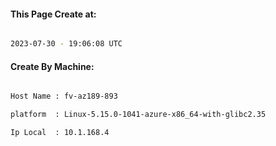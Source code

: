 
   
#### This Page Create at:

```bash

2023-07-30 - 19:06:08 UTC

```

#### Create By Machine:

```bash

Host Name : fv-az189-893

platform  : Linux-5.15.0-1041-azure-x86_64-with-glibc2.35

Ip Local  : 10.1.168.4

```

